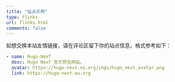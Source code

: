 ```yaml
---
title: "站点示例"
type: flinks
url: flinks.html
comments: false
---
```


如想交换本站友情链接，请在评论区留下你的站点信息，格式参考如下：

```yaml
- name: Hugo-NexT
  desc: Hugo NexT 官方预览网站。
  avatar: https://hugo-next.eu.org/imgs/hugo_next_avatar.png
  link: https://hugo-next.eu.org
```